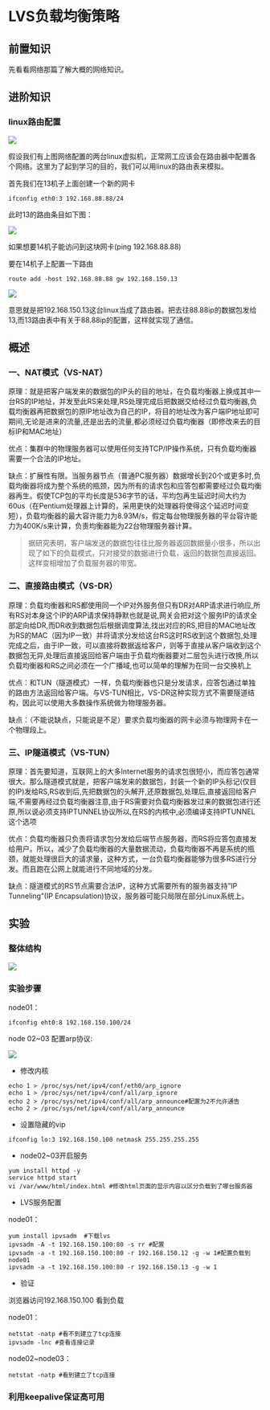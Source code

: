 # LVS负载均衡策略

## 前置知识

先看看网络那篇了解大概的网络知识。

## 进阶知识

### linux路由配置

![](C:\My%20Space\Soft%20Project\Hui%20Ge\coding-road\images\LVS\2022-12-05-15-04-26-image.png)

假设我们有上图网络配置的两台linux虚拟机，正常网工应该会在路由器中配置各个网络。这里为了起到学习的目的，我们可以用linux的路由表来模拟。

首先我们在13机子上面创建一个新的网卡

```shell
ifconfig eth0:3 192.168.88.88/24
```

此时13的路由条目如下图：

![](C:\My%20Space\Soft%20Project\Hui%20Ge\coding-road\images\LVS\2022-12-05-15-18-17-image.png)

如果想要14机子能访问到这块网卡(ping 192.168.88.88)

要在14机子上配置一下路由

```shell
route add -host 192.168.88.88 gw 192.168.150.13
```

![](C:\My%20Space\Soft%20Project\Hui%20Ge\coding-road\images\LVS\2022-12-05-15-14-01-image.png)

意思就是把192.168.150.13这台linux当成了路由器。把去往88.88ip的数据包发给13,而13路由表中有关于88.88ip的配置，这样就实现了通信。

## 概述

### 一、NAT模式（VS-NAT）

原理：就是把客户端发来的数据包的IP头的目的地址，在负载均衡器上换成其中一台RS的IP地址，并发至此RS来处理,RS处理完成后把数据交给经过负载均衡器,负载均衡器再把数据包的原IP地址改为自己的IP，将目的地址改为客户端IP地址即可期间,无论是进来的流量,还是出去的流量,都必须经过负载均衡器（即修改来去的目标IP和MAC地址）

优点：集群中的物理服务器可以使用任何支持TCP/IP操作系统，只有负载均衡器需要一个合法的IP地址。

缺点：扩展性有限。当服务器节点（普通PC服务器）数据增长到20个或更多时,负载均衡器将成为整个系统的瓶颈，因为所有的请求包和应答包都需要经过负载均衡器再生。假使TCP包的平均长度是536字节的话，平均包再生延迟时间大约为60us（在Pentium处理器上计算的，采用更快的处理器将使得这个延迟时间变短），负载均衡器的最大容许能力为8.93M/s，假定每台物理服务器的平台容许能力为400K/s来计算，负责均衡器能为22台物理服务器计算。

> 据研究表明，客户端发送的数据包往往比服务器返回数据量小很多，所以出现了如下的负载模式，只对接受的数据进行负载，返回的数据包直接返回。这样变相增加了负载服务器的带宽。

### 二、直接路由模式（VS-DR）

原理：负载均衡器和RS都使用同一个IP对外服务但只有DR对ARP请求进行响应,所有RS对本身这个IP的ARP请求保持静默也就是说,网关会把对这个服务IP的请求全部定向给DR,而DR收到数据包后根据调度算法,找出对应的RS,把目的MAC地址改为RS的MAC（因为IP一致）并将请求分发给这台RS这时RS收到这个数据包,处理完成之后，由于IP一致，可以直接将数据返给客户，则等于直接从客户端收到这个数据包无异,处理后直接返回给客户端由于负载均衡器要对二层包头进行改换,所以负载均衡器和RS之间必须在一个广播域,也可以简单的理解为在同一台交换机上

优点：和TUN（隧道模式）一样，负载均衡器也只是分发请求，应答包通过单独的路由方法返回给客户端。与VS-TUN相比，VS-DR这种实现方式不需要隧道结构，因此可以使用大多数操作系统做为物理服务器。

缺点：（不能说缺点，只能说是不足）要求负载均衡器的网卡必须与物理网卡在一个物理段上。

### 三、IP隧道模式（VS-TUN）

原理：首先要知道，互联网上的大多Internet服务的请求包很短小，而应答包通常很大。那么隧道模式就是，把客户端发来的数据包，封装一个新的IP头标记(仅目的IP)发给RS,RS收到后,先把数据包的头解开,还原数据包,处理后,直接返回给客户端,不需要再经过负载均衡器注意,由于RS需要对负载均衡器发过来的数据包进行还原,所以说必须支持IPTUNNEL协议所以,在RS的内核中,必须编译支持IPTUNNEL这个选项

优点：负载均衡器只负责将请求包分发给后端节点服务器，而RS将应答包直接发给用户。所以，减少了负载均衡器的大量数据流动，负载均衡器不再是系统的瓶颈，就能处理很巨大的请求量，这种方式，一台负载均衡器能够为很多RS进行分发。而且跑在公网上就能进行不同地域的分发。

缺点：隧道模式的RS节点需要合法IP，这种方式需要所有的服务器支持”IP Tunneling”(IP Encapsulation)协议，服务器可能只局限在部分Linux系统上。

## 实验

### 整体结构

![](C:\My%20Space\Soft%20Project\Hui%20Ge\coding-road\images\LVS\2022-11-30-17-46-00-image.png)

### 实验步骤

node01：

```shell
ifconfig eht0:8 192.168.150.100/24
```

node 02~03 配置arp协议:

![](C:\My%20Space\Soft%20Project\Hui%20Ge\coding-road\images\LVS\2022-12-06-14-31-28-image.png)

* 修改内核

```shell
echo 1 > /proc/sys/net/ipv4/conf/eth0/arp_ignore 
echo 1 > /proc/sys/net/ipv4/conf/all/arp_ignore
echo 2 > /proc/sys/net/ipv4/conf/all/arp_announce#配置为2不允许通告
echo 2 > /proc/sys/net/ipv4/conf/all/arp_announce
```

* 设置隐藏的vip

```shell
ifconfig lo:3 192.168.150.100 netmask 255.255.255.255
```

* node02~03开启服务

```shell
yum install httpd -y
service httpd start
vi /var/www/html/index.html #修改html页面的显示内容以区分负载到了哪台服务器
```

* LVS服务配置

node01：

```shell
yum install ipvsadm  #下载lvs
ipvsadm -A -t 192.168.150.100:80 -s rr #配置
ipvsadm -a -t 192.168.150.100:80 -r 192.168.150.12 -g -w 1#配置负载到node01
ipvsadm -a -t 192.168.150.100:80 -r 192.168.150.13 -g -w 1
```

* 验证

浏览器访问192.168.150.100 看到负载

node01：

```shell
netstat -natp #看不到建立了tcp连接
ipvsadm -lnc #查看连接记录
```

node02~node03：

```shell
netstat -natp #看到建立了tcp连接
```

### 利用keepalive保证高可用
